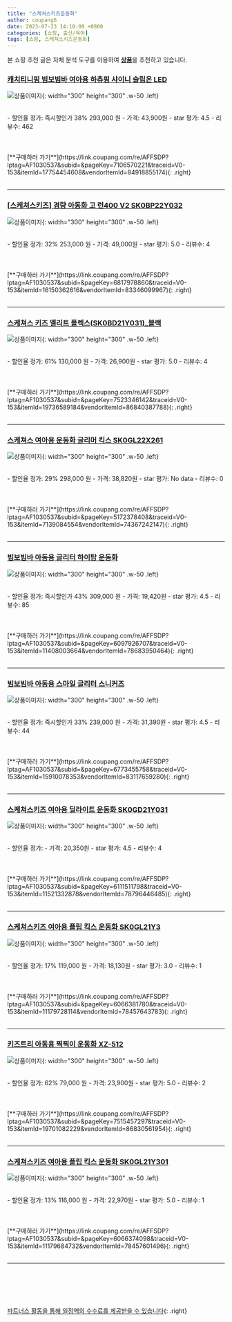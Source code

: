 ```yaml
---
title: "스케쳐스키즈운동화"
author: coupang6
date: 2023-07-23 14:10:09 +0800
categories: [쇼핑, 출산/육아]
tags: [쇼핑, 스케쳐스키즈운동화]
---
```


본 쇼핑 추천 글은 자체 분석 도구를 이용하여 [**상품**](https://link.coupang.com/a/bao1ui)을 추천하고 있습니다.

### [캐치티니핑 빔보빔바 여아용 하츄핑 샤이니 슬립온 LED](https://link.coupang.com/re/AFFSDP?lptag=AF1030537&subid=&pageKey=7106570221&traceid=V0-153&itemId=17754454608&vendorItemId=84918855174)

![상품이미지](https://thumbnail7.coupangcdn.com/thumbnails/remote/230x230ex/image/retail/images/2023/02/02/11/4/e81e76fd-d1a7-405e-a983-0a4f775c8af0.jpg){: width="300" height="300" .w-50 .left}


<br>
- 할인율 정가: 즉시할인가 38%  293,000   원
- 가격: 43,900원
- star 평가: 4.5
- 리뷰수: 462
<br>
<br>
<br>
<br>
[**구매하러 가기**](https://link.coupang.com/re/AFFSDP?lptag=AF1030537&subid=&pageKey=7106570221&traceid=V0-153&itemId=17754454608&vendorItemId=84918855174){: .right}
<br>
<br>

---

### [[스케쳐스키즈] 경량 아동화 고 런400 V2 SK0BP22Y032](https://link.coupang.com/re/AFFSDP?lptag=AF1030537&subid=&pageKey=6817978860&traceid=V0-153&itemId=16150362616&vendorItemId=83346099967)

![상품이미지](https://thumbnail9.coupangcdn.com/thumbnails/remote/230x230ex/image/vendor_inventory/b62d/a583dde0e16b36a80807183c8b1f2dbbf63134e0fc89a9da210d4f89718b.jpg){: width="300" height="300" .w-50 .left}


<br>
- 할인율 정가: 32%  253,000   원
- 가격: 49,000원
- star 평가: 5.0
- 리뷰수: 4
<br>
<br>
<br>
<br>
[**구매하러 가기**](https://link.coupang.com/re/AFFSDP?lptag=AF1030537&subid=&pageKey=6817978860&traceid=V0-153&itemId=16150362616&vendorItemId=83346099967){: .right}
<br>
<br>

---

### [스케쳐스 키즈 엘리트 플렉스(SK0BD21Y031)_블랙](https://link.coupang.com/re/AFFSDP?lptag=AF1030537&subid=&pageKey=7523346142&traceid=V0-153&itemId=19736589184&vendorItemId=86840387788)

![상품이미지](https://thumbnail9.coupangcdn.com/thumbnails/remote/230x230ex/image/vendor_inventory/7d10/d0e891d7a5b8a6b1e2121e683c107f1af5179e0a57c010604634ad45cd8c.jpg){: width="300" height="300" .w-50 .left}


<br>
- 할인율 정가: 61%  130,000   원
- 가격: 26,900원
- star 평가: 5.0
- 리뷰수: 4
<br>
<br>
<br>
<br>
[**구매하러 가기**](https://link.coupang.com/re/AFFSDP?lptag=AF1030537&subid=&pageKey=7523346142&traceid=V0-153&itemId=19736589184&vendorItemId=86840387788){: .right}
<br>
<br>

---

### [스케쳐스 여아용 운동화 글리머 킥스 SK0GL22X261](https://link.coupang.com/re/AFFSDP?lptag=AF1030537&subid=&pageKey=5172378408&traceid=V0-153&itemId=7139084554&vendorItemId=74367242147)

![상품이미지](https://thumbnail7.coupangcdn.com/thumbnails/remote/230x230ex/image/rs_quotation_api/gibc8v1s/af89b97fb7344d2899b39c09f27f8a33.JPG){: width="300" height="300" .w-50 .left}


<br>
- 할인율 정가: 29%  298,000   원
- 가격: 38,820원
- star 평가: No data
- 리뷰수: 0
<br>
<br>
<br>
<br>
[**구매하러 가기**](https://link.coupang.com/re/AFFSDP?lptag=AF1030537&subid=&pageKey=5172378408&traceid=V0-153&itemId=7139084554&vendorItemId=74367242147){: .right}
<br>
<br>

---

### [빔보빔바 아동용 글리터 하이탑 운동화](https://link.coupang.com/re/AFFSDP?lptag=AF1030537&subid=&pageKey=6097926707&traceid=V0-153&itemId=11408003664&vendorItemId=78683950464)

![상품이미지](https://thumbnail9.coupangcdn.com/thumbnails/remote/230x230ex/image/rs_quotation_api/imqprbqe/dd8a3a3cd1564c91b5a470e0a8689217.jpg){: width="300" height="300" .w-50 .left}


<br>
- 할인율 정가: 즉시할인가 43%  309,000   원
- 가격: 19,420원
- star 평가: 4.5
- 리뷰수: 85
<br>
<br>
<br>
<br>
[**구매하러 가기**](https://link.coupang.com/re/AFFSDP?lptag=AF1030537&subid=&pageKey=6097926707&traceid=V0-153&itemId=11408003664&vendorItemId=78683950464){: .right}
<br>
<br>

---

### [빔보빔바 아동용 스마일 글리터 스니커즈](https://link.coupang.com/re/AFFSDP?lptag=AF1030537&subid=&pageKey=6773455758&traceid=V0-153&itemId=15910078353&vendorItemId=83117659280)

![상품이미지](https://thumbnail10.coupangcdn.com/thumbnails/remote/230x230ex/image/retail/images/4478211592016547-4fb9575d-3708-4e24-afd7-a3d843a1dbbf.jpg){: width="300" height="300" .w-50 .left}


<br>
- 할인율 정가: 즉시할인가 33%  239,000   원
- 가격: 31,390원
- star 평가: 4.5
- 리뷰수: 44
<br>
<br>
<br>
<br>
[**구매하러 가기**](https://link.coupang.com/re/AFFSDP?lptag=AF1030537&subid=&pageKey=6773455758&traceid=V0-153&itemId=15910078353&vendorItemId=83117659280){: .right}
<br>
<br>

---

### [스케쳐스키즈 여아용 딜라이트 운동화 SK0GD21Y031](https://link.coupang.com/re/AFFSDP?lptag=AF1030537&subid=&pageKey=6111511798&traceid=V0-153&itemId=11521332878&vendorItemId=78796446485)

![상품이미지](https://thumbnail6.coupangcdn.com/thumbnails/remote/230x230ex/image/rs_quotation_api/y1wa6kjd/4fc4634b989b40508f03ca9849155d47.JPG){: width="300" height="300" .w-50 .left}


<br>
- 할인율 정가: 
- 가격: 20,350원
- star 평가: 4.5
- 리뷰수: 4
<br>
<br>
<br>
<br>
[**구매하러 가기**](https://link.coupang.com/re/AFFSDP?lptag=AF1030537&subid=&pageKey=6111511798&traceid=V0-153&itemId=11521332878&vendorItemId=78796446485){: .right}
<br>
<br>

---

### [스케쳐스키즈 여아용 플립 킥스 운동화 SK0GL21Y3](https://link.coupang.com/re/AFFSDP?lptag=AF1030537&subid=&pageKey=6066381780&traceid=V0-153&itemId=11179728114&vendorItemId=78457643783)

![상품이미지](https://thumbnail8.coupangcdn.com/thumbnails/remote/230x230ex/image/rs_quotation_api/r6m0xdpt/499f75828b2a4d18b4cc735f9de1feef.JPG){: width="300" height="300" .w-50 .left}


<br>
- 할인율 정가: 17%  119,000   원
- 가격: 18,130원
- star 평가: 3.0
- 리뷰수: 1
<br>
<br>
<br>
<br>
[**구매하러 가기**](https://link.coupang.com/re/AFFSDP?lptag=AF1030537&subid=&pageKey=6066381780&traceid=V0-153&itemId=11179728114&vendorItemId=78457643783){: .right}
<br>
<br>

---

### [키즈트리 아동용 찍찍이 운동화 XZ-512](https://link.coupang.com/re/AFFSDP?lptag=AF1030537&subid=&pageKey=7515457297&traceid=V0-153&itemId=19701082229&vendorItemId=86830561954)

![상품이미지](https://thumbnail10.coupangcdn.com/thumbnails/remote/230x230ex/image/retail/images/2023/08/09/16/9/53a9775b-f664-41c6-b82f-b757aa30c8a9.jpg){: width="300" height="300" .w-50 .left}


<br>
- 할인율 정가: 62%  79,000   원
- 가격: 23,900원
- star 평가: 5.0
- 리뷰수: 2
<br>
<br>
<br>
<br>
[**구매하러 가기**](https://link.coupang.com/re/AFFSDP?lptag=AF1030537&subid=&pageKey=7515457297&traceid=V0-153&itemId=19701082229&vendorItemId=86830561954){: .right}
<br>
<br>

---

### [스케쳐스키즈 여아용 플립 킥스 운동화 SK0GL21Y301](https://link.coupang.com/re/AFFSDP?lptag=AF1030537&subid=&pageKey=6066374098&traceid=V0-153&itemId=11179684732&vendorItemId=78457601496)

![상품이미지](https://thumbnail9.coupangcdn.com/thumbnails/remote/230x230ex/image/rs_quotation_api/9plhpmdn/746dad79d7e94da9810435d1bbb6ff36.JPG){: width="300" height="300" .w-50 .left}


<br>
- 할인율 정가: 13%  116,000   원
- 가격: 22,970원
- star 평가: 5.0
- 리뷰수: 1
<br>
<br>
<br>
<br>
[**구매하러 가기**](https://link.coupang.com/re/AFFSDP?lptag=AF1030537&subid=&pageKey=6066374098&traceid=V0-153&itemId=11179684732&vendorItemId=78457601496){: .right}
<br>
<br>

---
<br><br><br><br><br> [파트너스 활동을 통해 일정액의 수수료를 제공받을 수 있습니다](https://link.coupang.com/a/bao1ui){: .right}